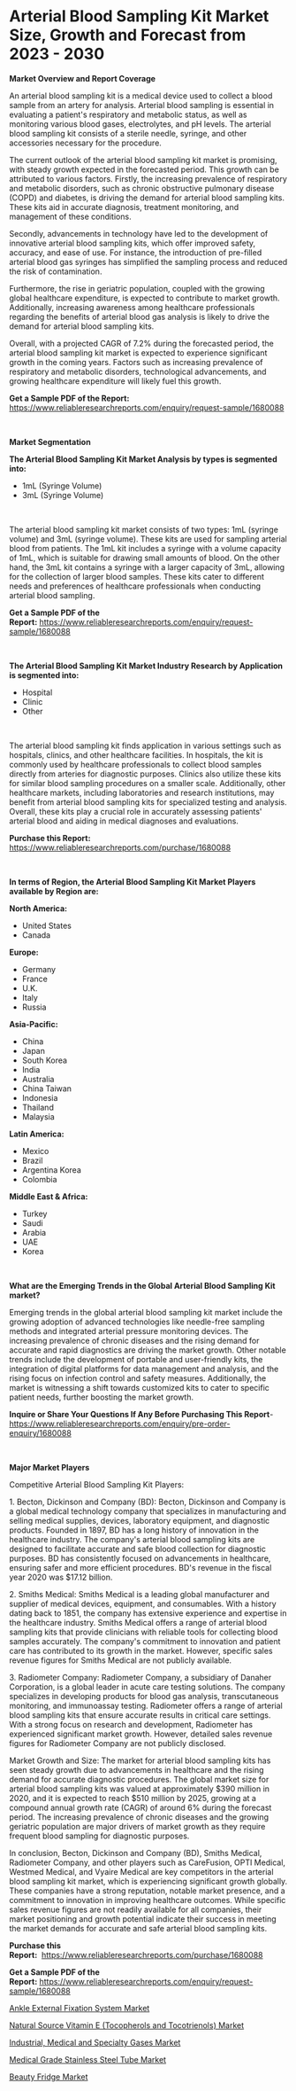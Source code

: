 <p><h1>Arterial Blood Sampling Kit Market Size, Growth and Forecast from 2023 - 2030</h1></p><p><strong>Market Overview and Report Coverage</strong></p>
<p><p>An arterial blood sampling kit is a medical device used to collect a blood sample from an artery for analysis. Arterial blood sampling is essential in evaluating a patient's respiratory and metabolic status, as well as monitoring various blood gases, electrolytes, and pH levels. The arterial blood sampling kit consists of a sterile needle, syringe, and other accessories necessary for the procedure.</p><p>The current outlook of the arterial blood sampling kit market is promising, with steady growth expected in the forecasted period. This growth can be attributed to various factors. Firstly, the increasing prevalence of respiratory and metabolic disorders, such as chronic obstructive pulmonary disease (COPD) and diabetes, is driving the demand for arterial blood sampling kits. These kits aid in accurate diagnosis, treatment monitoring, and management of these conditions.</p><p>Secondly, advancements in technology have led to the development of innovative arterial blood sampling kits, which offer improved safety, accuracy, and ease of use. For instance, the introduction of pre-filled arterial blood gas syringes has simplified the sampling process and reduced the risk of contamination.</p><p>Furthermore, the rise in geriatric population, coupled with the growing global healthcare expenditure, is expected to contribute to market growth. Additionally, increasing awareness among healthcare professionals regarding the benefits of arterial blood gas analysis is likely to drive the demand for arterial blood sampling kits.</p><p>Overall, with a projected CAGR of 7.2% during the forecasted period, the arterial blood sampling kit market is expected to experience significant growth in the coming years. Factors such as increasing prevalence of respiratory and metabolic disorders, technological advancements, and growing healthcare expenditure will likely fuel this growth.</p></p>
<p><strong>Get a Sample PDF of the Report:</strong> <a href="https://www.reliableresearchreports.com/enquiry/request-sample/1680088">https://www.reliableresearchreports.com/enquiry/request-sample/1680088</a></p>
<p>&nbsp;</p>
<p><strong>Market Segmentation</strong></p>
<p><strong>The Arterial Blood Sampling Kit Market Analysis by types is segmented into:</strong></p>
<p><ul><li>1mL (Syringe Volume)</li><li>3mL (Syringe Volume)</li></ul></p>
<p>&nbsp;</p>
<p><p>The arterial blood sampling kit market consists of two types: 1mL (syringe volume) and 3mL (syringe volume). These kits are used for sampling arterial blood from patients. The 1mL kit includes a syringe with a volume capacity of 1mL, which is suitable for drawing small amounts of blood. On the other hand, the 3mL kit contains a syringe with a larger capacity of 3mL, allowing for the collection of larger blood samples. These kits cater to different needs and preferences of healthcare professionals when conducting arterial blood sampling.</p></p>
<p><strong>Get a Sample PDF of the Report:</strong>&nbsp;<a href="https://www.reliableresearchreports.com/enquiry/request-sample/1680088">https://www.reliableresearchreports.com/enquiry/request-sample/1680088</a></p>
<p>&nbsp;</p>
<p><strong>The Arterial Blood Sampling Kit Market Industry Research by Application is segmented into:</strong></p>
<p><ul><li>Hospital</li><li>Clinic</li><li>Other</li></ul></p>
<p>&nbsp;</p>
<p><p>The arterial blood sampling kit finds application in various settings such as hospitals, clinics, and other healthcare facilities. In hospitals, the kit is commonly used by healthcare professionals to collect blood samples directly from arteries for diagnostic purposes. Clinics also utilize these kits for similar blood sampling procedures on a smaller scale. Additionally, other healthcare markets, including laboratories and research institutions, may benefit from arterial blood sampling kits for specialized testing and analysis. Overall, these kits play a crucial role in accurately assessing patients' arterial blood and aiding in medical diagnoses and evaluations.</p></p>
<p><strong>Purchase this Report:</strong>&nbsp; <a href="https://www.reliableresearchreports.com/purchase/1680088">https://www.reliableresearchreports.com/purchase/1680088</a></p>
<p>&nbsp;</p>
<p><strong>In terms of Region, the Arterial Blood Sampling Kit Market Players available by Region are:</strong></p>
<p>
    <p> <strong> North America: </strong>
        <ul>
            <li>United States</li>
            <li>Canada</li>
        </ul>
        </p> 
    <p> <strong> Europe: </strong>
        <ul>
            <li>Germany</li>
            <li>France</li>
            <li>U.K.</li>
            <li>Italy</li>
            <li>Russia</li>
        </ul>
        </p> 
    <p> <strong> Asia-Pacific: </strong>
        <ul>
            <li>China</li>
            <li>Japan</li>
            <li>South Korea</li>
            <li>India</li>
            <li>Australia</li>
            <li>China Taiwan</li>
            <li>Indonesia</li>
            <li>Thailand</li>
            <li>Malaysia</li>
        </ul>
        </p> 
    <p> <strong> Latin America: </strong>
        <ul>
            <li>Mexico</li>
            <li>Brazil</li>
            <li>Argentina Korea</li>
            <li>Colombia</li>
        </ul>
        </p> 
    <p> <strong> Middle East & Africa: </strong>
        <ul>
            <li>Turkey</li>
            <li>Saudi</li>
            <li>Arabia</li>
            <li>UAE</li>
            <li>Korea</li>
        </ul>
    </p>
    </p>
<p>&nbsp;</p>
<p><strong>What are the Emerging Trends in the Global Arterial Blood Sampling Kit market?</strong></p>
<p><p>Emerging trends in the global arterial blood sampling kit market include the growing adoption of advanced technologies like needle-free sampling methods and integrated arterial pressure monitoring devices. The increasing prevalence of chronic diseases and the rising demand for accurate and rapid diagnostics are driving the market growth. Other notable trends include the development of portable and user-friendly kits, the integration of digital platforms for data management and analysis, and the rising focus on infection control and safety measures. Additionally, the market is witnessing a shift towards customized kits to cater to specific patient needs, further boosting the market growth.</p></p>
<p><strong>Inquire or Share Your Questions If Any Before Purchasing This Report</strong>- <a href="https://www.reliableresearchreports.com/enquiry/pre-order-enquiry/1680088">https://www.reliableresearchreports.com/enquiry/pre-order-enquiry/1680088</a></p>
<p>&nbsp;</p>
<p><strong>Major Market Players</strong></p>
<p><p>Competitive Arterial Blood Sampling Kit Players:</p><p>1. Becton, Dickinson and Company (BD): Becton, Dickinson and Company is a global medical technology company that specializes in manufacturing and selling medical supplies, devices, laboratory equipment, and diagnostic products. Founded in 1897, BD has a long history of innovation in the healthcare industry. The company's arterial blood sampling kits are designed to facilitate accurate and safe blood collection for diagnostic purposes. BD has consistently focused on advancements in healthcare, ensuring safer and more efficient procedures. BD's revenue in the fiscal year 2020 was $17.12 billion.</p><p>2. Smiths Medical: Smiths Medical is a leading global manufacturer and supplier of medical devices, equipment, and consumables. With a history dating back to 1851, the company has extensive experience and expertise in the healthcare industry. Smiths Medical offers a range of arterial blood sampling kits that provide clinicians with reliable tools for collecting blood samples accurately. The company's commitment to innovation and patient care has contributed to its growth in the market. However, specific sales revenue figures for Smiths Medical are not publicly available.</p><p>3. Radiometer Company: Radiometer Company, a subsidiary of Danaher Corporation, is a global leader in acute care testing solutions. The company specializes in developing products for blood gas analysis, transcutaneous monitoring, and immunoassay testing. Radiometer offers a range of arterial blood sampling kits that ensure accurate results in critical care settings. With a strong focus on research and development, Radiometer has experienced significant market growth. However, detailed sales revenue figures for Radiometer Company are not publicly disclosed.</p><p>Market Growth and Size: The market for arterial blood sampling kits has seen steady growth due to advancements in healthcare and the rising demand for accurate diagnostic procedures. The global market size for arterial blood sampling kits was valued at approximately $390 million in 2020, and it is expected to reach $510 million by 2025, growing at a compound annual growth rate (CAGR) of around 6% during the forecast period. The increasing prevalence of chronic diseases and the growing geriatric population are major drivers of market growth as they require frequent blood sampling for diagnostic purposes.</p><p>In conclusion, Becton, Dickinson and Company (BD), Smiths Medical, Radiometer Company, and other players such as CareFusion, OPTI Medical, Westmed Medical, and Vyaire Medical are key competitors in the arterial blood sampling kit market, which is experiencing significant growth globally. These companies have a strong reputation, notable market presence, and a commitment to innovation in improving healthcare outcomes. While specific sales revenue figures are not readily available for all companies, their market positioning and growth potential indicate their success in meeting the market demands for accurate and safe arterial blood sampling kits.</p></p>
<p><strong>Purchase this Report:</strong>&nbsp;&nbsp;<a href="https://www.reliableresearchreports.com/purchase/1680088">https://www.reliableresearchreports.com/purchase/1680088</a></p>
<p></p>
<p><strong>Get a Sample PDF of the Report:</strong>&nbsp;<a href="https://www.reliableresearchreports.com/enquiry/request-sample/1680088">https://www.reliableresearchreports.com/enquiry/request-sample/1680088</a></p>
<p><p><a href="https://www.linkedin.com/pulse/ankle-external-fixation-system-market-size-growth-forecast-0p39f/">Ankle External Fixation System Market</a></p><p><a href="https://medium.com/@yuvrajsinghrp23/natural-source-vitamin-e-tocopherols-and-tocotrienols-market-insights-into-market-cagr-market-a4e52fcd2c04">Natural Source Vitamin E (Tocopherols and Tocotrienols) Market</a></p><p><a href="https://medium.com/@sachintenrp23/industrial-medical-and-specialty-gases-market-competitive-analysis-market-trends-and-forecast-to-6f4b292220c0">Industrial, Medical and Specialty Gases Market</a></p><p><a href="https://issuu.com/reportprime-2/docs/medical-grade-stainless-steel-tube-market-size-203?fr=xKAE9_zU1NQ">Medical Grade Stainless Steel Tube Market</a></p><p><a href="https://github.com/PeterParrish5/Market-Research-Report-List-1/blob/main/beauty-fridge-market.md">Beauty Fridge Market</a></p></p>